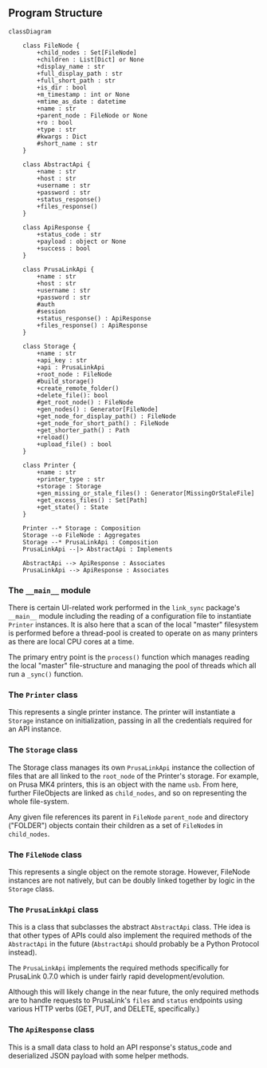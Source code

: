 ## Program Structure

```mermaid
classDiagram

    class FileNode {
        +child_nodes : Set[FileNode]
        +children : List[Dict] or None
        +display_name : str
        +full_display_path : str
        +full_short_path : str
        +is_dir : bool
        +m_timestamp : int or None
        +mtime_as_date : datetime
        +name : str
        +parent_node : FileNode or None
        +ro : bool
        +type : str
        #kwargs : Dict
        #short_name : str
    }

    class AbstractApi {
        +name : str
        +host : str
        +username : str
        +password : str
        +status_response()
        +files_response()
    }

    class ApiResponse {
        +status_code : str
        +payload : object or None
        +success : bool
    }

    class PrusaLinkApi {
        +name : str
        +host : str
        +username : str
        +password : str
        #auth
        #session
        +status_response() : ApiResponse
        +files_response() : ApiResponse
    }

    class Storage {
        +name : str
        +api_key : str
        +api : PrusaLinkApi
        +root_node : FileNode
        #build_storage()
        +create_remote_folder()
        +delete_file(): bool
        #get_root_node() : FileNode
        +gen_nodes() : Generator[FileNode]
        +get_node_for_display_path() : FileNode
        +get_node_for_short_path() : FileNode
        +get_shorter_path() : Path
        +reload()
        +upload_file() : bool
    }

    class Printer {
        +name : str
        +printer_type : str
        +storage : Storage
        +gen_missing_or_stale_files() : Generator[MissingOrStaleFile]
        +get_excess_files() : Set[Path]
        +get_state() : State
    }

    Printer --* Storage : Composition
    Storage --o FileNode : Aggregates
    Storage --* PrusaLinkApi : Composition
    PrusaLinkApi --|> AbstractApi : Implements

    AbstractApi --> ApiResponse : Associates
    PrusaLinkApi --> ApiResponse : Associates
```

### The `__main__` module

There is certain UI-related work performed in the `link_sync` package's
`__main__` module including the reading of a configuration file to instantiate
`Printer` instances. It is also here that a scan of the local "master"
filesystem is performed before a thread-pool is created to operate on as many
printers as there are local CPU cores at a time.

The primary entry point is the `process()` function which manages reading the
local "master" file-structure and managing the pool of threads which all run
a `_sync()` function.


### The `Printer` class

This represents a single printer instance. The printer will instantiate a
`Storage` instance on initialization, passing in all the credentials required
for an API instance.


### The `Storage` class

The Storage class manages its own `PrusaLinkApi` instance the collection of
files that are all linked to the `root_node` of the Printer's storage. For
example, on Prusa MK4 printers, this is an object with the name `usb`. From
here, further FileObjects are linked as `child_nodes`, and so on representing
the whole file-system.

Any given file references its parent in `FileNode` `parent_node` and
directory ("FOLDER") objects contain their children as a set of `FileNode`s
in `child_nodes`.


### The `FileNode` class

This represents a single object on the remote storage. However, FileNode
instances are not natively, but can be doubly linked together by logic in the
`Storage` class.


### The `PrusaLinkApi` class

This is a class that subclasses the abstract `AbstractApi` class. THe idea is
that other types of APIs could also implement the required methods of the
`AbstractApi` in the future (`AbstractApi` should probably be a Python
Protocol instead).

The `PrusaLinkApi` implements the required methods specifically for PrusaLink
0.7.0 which is under fairly rapid development/evolution.

Although this will likely change in the near future, the only required methods
are to handle requests to PrusaLink's `files` and `status` endpoints using
various HTTP verbs (GET, PUT, and DELETE, specifically.)


### The `ApiResponse` class

This is a small data class to hold an API response's status_code and
deserialized JSON payload with some helper methods.
